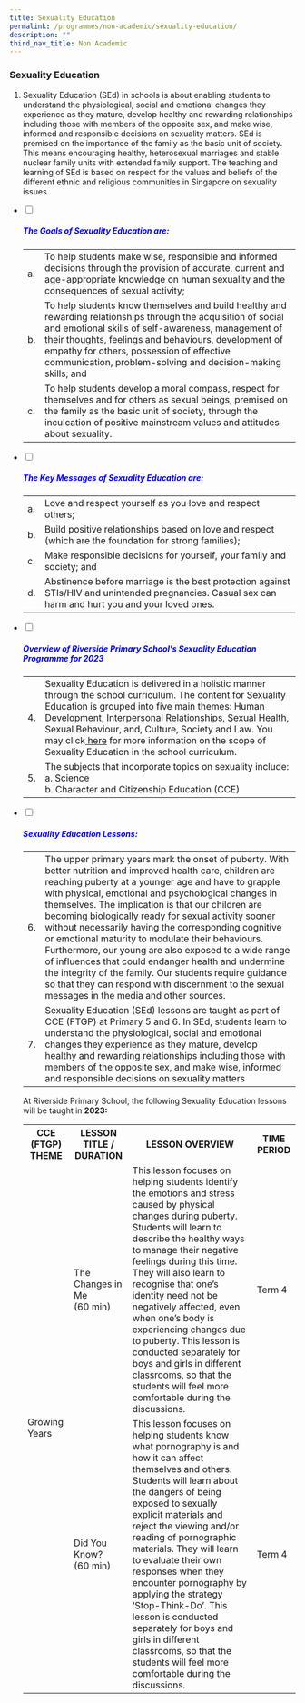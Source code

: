 ```yaml
---
title: Sexuality Education
permalink: /programmes/non-academic/sexuality-education/
description: ""
third_nav_title: Non Academic
---
```

### Sexuality Education
1. Sexuality Education (SEd) in schools is about enabling students to understand the physiological, social and emotional changes they experience as they mature, develop healthy and rewarding relationships including those with members of the opposite sex, and make wise, informed and responsible decisions on sexuality matters. SEd is premised on the importance of the family as the basic unit of society. This means encouraging healthy, heterosexual marriages and stable nuclear family units with extended family support. The teaching and learning of SEd is based on respect for the values and beliefs of the different ethnic and religious communities in Singapore on sexuality issues.
<ul class="jekyllcodex_accordion">
<li>
<input type="checkbox" id="accordion1">
<label for="accordion1"><h5 style="color:blue">The Goals of Sexuality Education are:</h5></label>
<div>
	<table>
		<tr>
			<td>a.</td>
			<td>To help students make wise, responsible and informed decisions through the provision of accurate, current and age-appropriate knowledge on human sexuality and the consequences of sexual activity;</td>
		</tr>
		<tr>
			<td>b.</td>
			<td>To help students know themselves and build healthy and rewarding relationships through the acquisition of social and emotional skills of self-awareness, management of their thoughts, feelings and behaviours, development of empathy for others, possession of effective communication, problem-solving and decision-making skills; and</td>
		</tr>
		<tr>
			<td>c.</td>
			<td>To help students develop a moral compass, respect for themselves and for others as sexual beings, premised on the family as the basic unit of society, through the inculcation of positive mainstream values and attitudes about sexuality. </td>
		</tr>	
	</table>
	</div>
<li>
<input type="checkbox" id="accordion2">
<label for="accordion1"><h5 style="color:blue">The Key Messages of Sexuality Education are:</h5></label>
<div>
	<table><tr>
		<td>a.</td>
		<td>Love and respect yourself as you love and respect others;</td>
		</tr><tr>
		<td>b.</td>
		<td>Build positive relationships based on love and respect (which are the foundation for strong families);</td>
		</tr><tr>
		<td>c.</td>
		<td>Make responsible decisions for yourself, your family and society; and</td>
		</tr><tr>
		<td>d.</td>
		<td>Abstinence before marriage is the best protection against STIs/HIV and unintended pregnancies. Casual sex can harm and hurt you and your loved ones.</td>
		</tr>
	</table>
	</div>
	<li>
<input type="checkbox" id="accordion3">
<label for="accordion1"><h5 style="color:blue">Overview of Riverside Primary School's Sexuality Education Programme for 2023</h5></label>
<div>
<table>
<tr>
<td>4.</td>
<td>Sexuality Education is delivered in a holistic manner through the school curriculum. The content for Sexuality Education is grouped into five main themes: Human Development, Interpersonal Relationships, Sexual Health, Sexual Behaviour, and, Culture, Society and Law. You may click<a href="https://go.gov.sg/moe-sexuality-education-scope" target="blank"> here</a> for more information on the scope of Sexuality Education in the school curriculum.</td>
	</tr><tr>
	<td>5.</td>
	<td>The subjects that incorporate topics on sexuality include:
	<br>a. Science
	<br>b. Character and Citizenship Education (CCE)</td>
	</tr>
</table>
</div>
<li>
<input type="checkbox" id="accordion4">
    <label for="accordion2"><h5 style="color:Blue">Sexuality Education Lessons:</h5></label>
<div>
<table><tr>
	<td>6.</td>
	<td>The upper primary years mark the onset of puberty. With better nutrition and improved health care, children are reaching puberty at a younger age and have to grapple with physical, emotional and psychological changes in themselves. The implication is that our children are becoming biologically ready for sexual activity sooner without necessarily having the corresponding cognitive or emotional maturity to modulate their behaviours. Furthermore, our young are also exposed to a wide range of influences that could endanger health and undermine the integrity of the family. Our students require guidance so that they can respond with discernment to the sexual messages in the media and other sources.</td>
	</tr>
<tr>
	<td>7.</td>
	<td>Sexuality Education (SEd) lessons are taught as part of CCE (FTGP) at Primary 5 and 6. In SEd, students learn to understand the physiological, social and emotional changes they experience as they mature, develop healthy and rewarding relationships including those with members of the opposite sex, and make wise, informed and responsible decisions on sexuality matters</td>
	</tr>
	</table>
At Riverside Primary School, the following Sexuality Education lessons will be taught in <b>2023:</b>
<table>
	<tr>
		<th>CCE (FTGP) THEME</th>
		<th>LESSON TITLE / DURATION</th>
		<th>LESSON OVERVIEW</th>
		<th>TIME PERIOD</th>
	</tr>
 <tr>
  <td rowspan="2">Growing Years</td>
  <td>The Changes in Me<br>(60 min)
</td>  
  <td>This lesson focuses on helping students identify the emotions and stress caused by physical changes during puberty. Students will learn to describe the healthy ways to manage their negative feelings during this time. They will also learn to recognise that one’s identity need not be negatively affected, even when one’s body is experiencing changes due to puberty. 
This lesson is conducted separately for boys and girls in different classrooms, so that the students will feel more comfortable during the discussions.
</td>
<td>Term 4</td>
 </tr>
<tr>
  <td> Did You Know? <br>(60 min)</td>
  <td>This lesson focuses on helping students know what pornography is and how it can affect themselves and others. Students will learn about the dangers of being exposed to sexually explicit materials and reject the viewing and/or reading of pornographic materials. They will learn to evaluate their own responses when they encounter pornography by applying the strategy ‘Stop-Think-Do’. 
This lesson is conducted separately for boys and girls in different classrooms, so that the students will feel more comfortable during the discussions.</td>
<td>Term 4</td>	
 </tr>
	</table>
	</div>